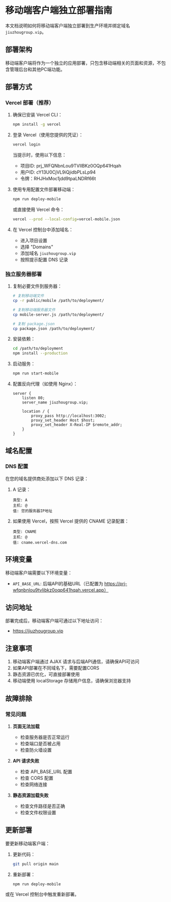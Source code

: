 # 移动端客户端独立部署指南

本文档说明如何将移动端客户端独立部署到生产环境并绑定域名 `jiuzhougroup.vip`。

## 部署架构

移动端客户端将作为一个独立的应用部署，只包含移动端相关的页面和资源，不包含管理后台和其他PC端功能。

## 部署方式

### Vercel 部署（推荐）

1. 确保已安装 Vercel CLI：
   ```bash
   npm install -g vercel
   ```

2. 登录 Vercel（使用您提供的凭证）：
   ```bash
   vercel login
   ```
   
   当提示时，使用以下信息：
   - 项目ID: prj_WFQNbnLou9TVlIBKz0OQp641Hqah
   - 用户ID: cY13U0CjVL9iQjidbPLsLp94
   - 令牌：RHJHxMoc1jdd9tpaLNDRf66t

3. 使用专用配置文件部署移动端：
   ```bash
   npm run deploy-mobile
   ```
   或直接使用 Vercel 命令：
   ```bash
   vercel --prod --local-config=vercel-mobile.json
   ```

4. 在 Vercel 控制台中添加域名：
   - 进入项目设置
   - 选择 "Domains"
   - 添加域名 `jiuzhougroup.vip`
   - 按照提示配置 DNS 记录

### 独立服务器部署

1. 复制必要文件到服务器：
   ```bash
   # 复制移动端文件
   cp -r public/mobile /path/to/deployment/
   
   # 复制移动端服务器文件
   cp mobile-server.js /path/to/deployment/
   
   # 复制 package.json
   cp package.json /path/to/deployment/
   ```

2. 安装依赖：
   ```bash
   cd /path/to/deployment
   npm install --production
   ```

3. 启动服务：
   ```bash
   npm run start-mobile
   ```

4. 配置反向代理（如使用 Nginx）：
   ```nginx
   server {
       listen 80;
       server_name jiuzhougroup.vip;
       
       location / {
           proxy_pass http://localhost:3002;
           proxy_set_header Host $host;
           proxy_set_header X-Real-IP $remote_addr;
       }
   }
   ```

## 域名配置

### DNS 配置

在您的域名提供商处添加以下 DNS 记录：

1. A 记录：
   ```
   类型: A
   主机: @
   值: 您的服务器IP地址
   ```

2. 如果使用 Vercel，按照 Vercel 提供的 CNAME 记录配置：
   ```
   类型: CNAME
   主机: @
   值: cname.vercel-dns.com
   ```

## 环境变量

移动端客户端需要以下环境变量：

- `API_BASE_URL`: 后端API的基础URL（已配置为 https://prj-wfqnbnlou9tvlibkz0oqp641hqah.vercel.app）

## 访问地址

部署完成后，移动端客户端可通过以下地址访问：
- https://jiuzhougroup.vip

## 注意事项

1. 移动端客户端通过 AJAX 请求与后端API通信，请确保API可访问
2. 如果API部署在不同域名下，需要配置CORS
3. 静态资源已优化，可直接部署使用
4. 移动端使用 localStorage 存储用户信息，请确保浏览器支持

## 故障排除

### 常见问题

1. **页面无法加载**
   - 检查服务器是否正常运行
   - 检查端口是否被占用
   - 检查防火墙设置

2. **API 请求失败**
   - 检查 API_BASE_URL 配置
   - 检查 CORS 配置
   - 检查网络连接

3. **静态资源加载失败**
   - 检查文件路径是否正确
   - 检查文件权限设置

## 更新部署

要更新移动端客户端：

1. 更新代码：
   ```bash
   git pull origin main
   ```

2. 重新部署：
   ```bash
   npm run deploy-mobile
   ```

或在 Vercel 控制台中触发重新部署。